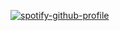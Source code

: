 [![spotify-github-profile](https://spotify-github-profile.vercel.app/api/view?uid=zsjw8bffyt0md4e3u2z7e3faj&cover_image=true&theme=default)](https://spotify-github-profile.vercel.app/api/view?uid=zsjw8bffyt0md4e3u2z7e3faj&redirect=tru6e)






